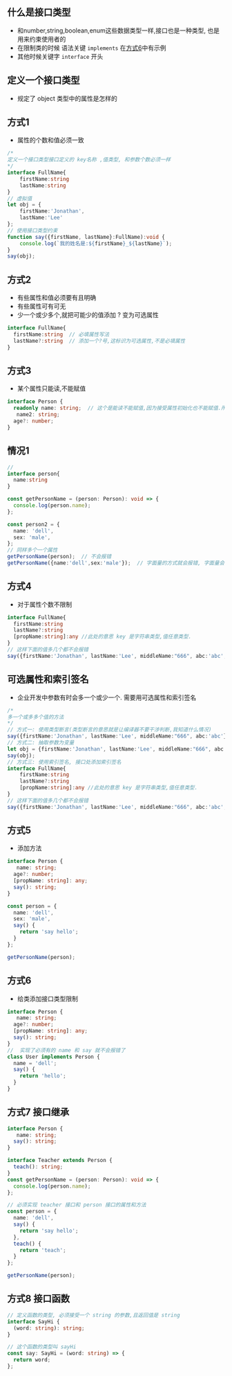 ## 什么是接口类型

- 和number,string,boolean,enum这些数据类型一样,接口也是一种类型, 也是用来约束使用者的
- 在限制类的时候 语法关键 `implements` 在[方式6](#方式6)中有示例
- 其他时候关键字 `interface` 开头

## 定义一个接口类型

- 规定了 object 类型中的属性是怎样的

## 方式1

- 属性的个数和值必须一致

```typescript
/*
定义一个接口类型接口定义的 key名称 ,值类型, 和参数个数必须一样
*/ 
interface FullName{
    firstName:string
    lastName:string
}
// 虚拟值
let obj = {
    firstName:'Jonathan',
    lastName:'Lee'
};
// 使用接口类型约束
function say({firstName, lastName}:FullName):void {
    console.log(`我的姓名是:${firstName}_${lastName}`);
}
say(obj);
```

## 方式2

- 有些属性和值必须要有且明确
- 有些属性可有可无
- 少一个或少多个,就把可能少的值添加 ? 变为可选属性

````ts
interface FullName{
  firstName:string	// 必填属性写法
  lastName?:string  // 添加一个?号,这标识为可选属性,不是必填属性
}
````

## 方式3

- 某个属性只能读,不能赋值

````ts
interface Person {
  readonly name: string;  // 这个是能读不能赋值,因为接受属性初始化也不能赋值.所以永远是 undefined
   name2: string;
  age?: number;
}

````

## 情况1

```ts
// 
interface person{
  name:string	
}

const getPersonName = (person: Person): void => {
  console.log(person.name);
};

const person2 = {
  name: 'dell',
  sex: 'male',
};
// 同样多个一个属性
getPersonName(person);  // 不会报错
getPersonName({name:'dell',sex:'male'});  // 字面量的方式就会报错, 字面量会出发严格监测模式
```



## 方式4

- 对于属性个数不限制

```ts
interface FullName{
  firstName:string
  lastName?:string
  [propName:string]:any //此处的意思 key 是字符串类型,值任意类型.
}
// 这样下面的值多几个都不会报错
say({firstName:'Jonathan', lastName:'Lee', middleName:"666", abc:'abc', 123:123, def:"def"});


```

## 可选属性和索引签名

- 企业开发中参数有时会多一个或少一个. 需要用可选属性和索引签名

```typescript
/*
多一个或多多个值的方法
*/
// 方式一: 使用类型断言(类型断言的意思就是让编译器不要干涉判断,我知道什么情况)
say({firstName:'Jonathan', lastName:'Lee', middleName:"666", abc:'abc'} as FullName);
// 方式二: 抽取参数为变量
let obj = {firstName:'Jonathan', lastName:'Lee', middleName:"666", abc:'abc'};
say(obj);
// 方式三: 使用索引签名, 接口处添加索引签名
interface FullName{
    firstName:string
    lastName?:string
    [propName:string]:any //此处的意思 key 是字符串类型,值任意类型.
}
// 这样下面的值多几个都不会报错
say({firstName:'Jonathan', lastName:'Lee', middleName:"666", abc:'abc', 123:123, def:"def"});


```





## 方式5 

- 添加方法

````ts
interface Person {
   name: string;
  age?: number;
  [propName: string]: any;
  say(): string;
}

const person = {
  name: 'dell',
  sex: 'male',
  say() {
    return 'say hello';
  }
};

getPersonName(person);
````



## 方式6

- 给类添加接口类型限制

```ts
interface Person {
   name: string;
  age?: number;
  [propName: string]: any;
  say(): string;
}
//  实现了必须有的 name 和 say 就不会报错了
class User implements Person {
  name = 'dell';
  say() {
    return 'hello';
  }
}

```



## 方式7 接口继承

```ts
interface Person {
   name: string;
  say(): string;
}

interface Teacher extends Person {
  teach(): string;
}
const getPersonName = (person: Person): void => {
  console.log(person.name);
};

// 必须实现 teacher 接口和 person 接口的属性和方法
const person = {
  name: 'dell',
  say() {
    return 'say hello';
  },
  teach() {
    return 'teach';
  }
};

getPersonName(person);
```



## 方式8 接口函数

```ts
// 定义函数的类型, 必须接受一个 string 的参数,且返回值是 string
interface SayHi {
  (word: string): string;
}

// 这个函数的类型叫 sayHi
const say: SayHi = (word: string) => {
  return word;
};

```

